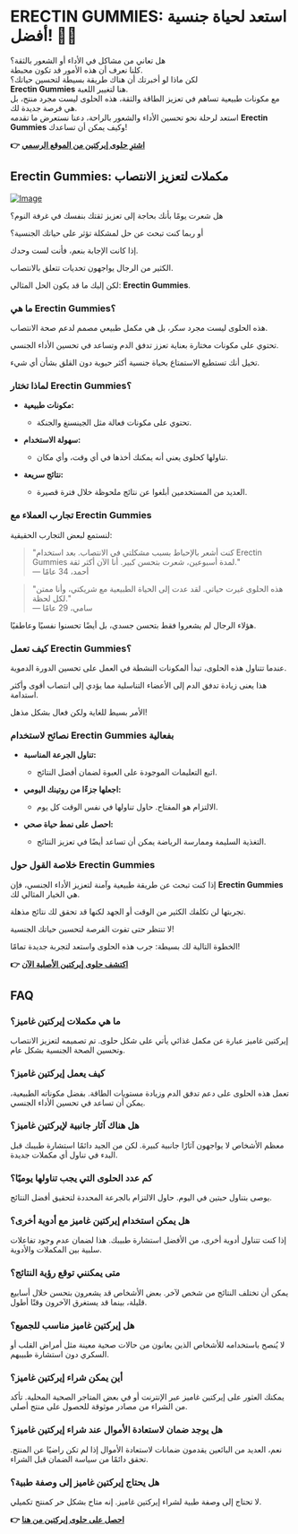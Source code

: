 # ERECTIN GUMMIES: استعد لحياة جنسية أفضل! 🍏💪

هل تعاني من مشاكل في الأداء أو الشعور بالثقة؟  
كلنا نعرف أن هذه الأمور قد تكون محبطة.  
لكن ماذا لو أخبرتك أن هناك طريقة بسيطة لتحسين حياتك؟  
**Erectin Gummies** هنا لتغيير اللعبة.  
مع مكونات طبيعية تساهم في تعزيز الطاقة والثقة، هذه الحلوى ليست مجرد منتج، بل هي فرصة جديدة لك.  
استعد لرحلة نحو تحسين الأداء والشعور بالراحة، دعنا نستعرض ما تقدمه **Erectin Gummies** وكيف يمكن أن تساعدك!



**👉 [اشترِ حلوى إيركتين من الموقع الرسمي](https://gchaffi.com/yrGsQWdZ)**

## Erectin Gummies: مكملات لتعزيز الانتصاب

[![Image](https://www2.sellhealth.com/262/erectingummies_6_1.jpg)](https://gchaffi.com/yrGsQWdZ)

هل شعرت يومًا بأنك بحاجة إلى تعزيز ثقتك بنفسك في غرفة النوم؟

أو ربما كنت تبحث عن حل لمشكلة تؤثر على حياتك الجنسية؟

إذا كانت الإجابة بنعم، فأنت لست وحدك.

الكثير من الرجال يواجهون تحديات تتعلق بالانتصاب.

لكن إليك ما قد يكون الحل المثالي: **Erectin Gummies**.

### ما هي Erectin Gummies؟

هذه الحلوى ليست مجرد سكر، بل هي مكمل طبيعي مصمم لدعم صحة الانتصاب. 

تحتوي على مكونات مختارة بعناية تعزز تدفق الدم وتساعد في تحسين الأداء الجنسي.

تخيل أنك تستطيع الاستمتاع بحياة جنسية أكثر حيوية دون القلق بشأن أي شيء.

### لماذا تختار Erectin Gummies؟

- **مكونات طبيعية:** 
  - تحتوي على مكونات فعالة مثل الجينسنغ والجنكة.
  
- **سهولة الاستخدام:** 
  - تناولها كحلوى يعني أنه يمكنك أخذها في أي وقت، وأي مكان.
  
- **نتائج سريعة:** 
  - العديد من المستخدمين أبلغوا عن نتائج ملحوظة خلال فترة قصيرة.

### تجارب العملاء مع Erectin Gummies

لنستمع لبعض التجارب الحقيقية:

> "كنت أشعر بالإحباط بسبب مشكلتي في الانتصاب. بعد استخدام Erectin Gummies لمدة أسبوعين، شعرت بتحسن كبير. أنا الآن أكثر ثقة."  
> — أحمد، 34 عامًا

> "هذه الحلوى غيرت حياتي. لقد عدت إلى الحياة الطبيعية مع شريكتي، وأنا ممتن لكل لحظة."  
> — سامي، 29 عامًا

هؤلاء الرجال لم يشعروا فقط بتحسن جسدي، بل أيضًا تحسنوا نفسيًا وعاطفيًا.

### كيف تعمل Erectin Gummies؟

عندما تتناول هذه الحلوى، تبدأ المكونات النشطة في العمل على تحسين الدورة الدموية. 

هذا يعنى زيادة تدفق الدم إلى الأعضاء التناسلية مما يؤدي إلى انتصاب أقوى وأكثر استدامة.

الأمر بسيط للغاية ولكن فعال بشكل مذهل!

### نصائح لاستخدام Erectin Gummies بفعالية

- **تناول الجرعة المناسبة:** 
  - اتبع التعليمات الموجودة على العبوة لضمان أفضل النتائج.
  
- **اجعلها جزءًا من روتينك اليومي:** 
  - الالتزام هو المفتاح. حاول تناولها في نفس الوقت كل يوم.
  
- **احصل على نمط حياة صحي:** 
  - التغذية السليمة وممارسة الرياضة يمكن أن تساعد أيضًا في تعزيز النتائج.

### خلاصة القول حول Erectin Gummies

إذا كنت تبحث عن طريقة طبيعية وآمنة لتعزيز الأداء الجنسي، فإن **Erectin Gummies** هي الخيار المثالي لك.

تجربتها لن تكلفك الكثير من الوقت أو الجهد لكنها قد تحقق لك نتائج مذهلة.

لا تنتظر حتى تفوت الفرصة لتحسين حياتك الجنسية!

الخطوة التالية لك بسيطة: جرب هذه الحلوى واستعد لتجربة جديدة تمامًا!



**👉 [اكتشف حلوى إيركتين الأصلية الآن](https://gchaffi.com/yrGsQWdZ)**

## FAQ

### ما هي مكملات إيركتين غاميز؟
إيركتين غاميز عبارة عن مكمل غذائي يأتي على شكل حلوى. 
تم تصميمه لتعزيز الانتصاب وتحسين الصحة الجنسية بشكل عام.

### كيف يعمل إيركتين غاميز؟
تعمل هذه الحلوى على دعم تدفق الدم وزيادة مستويات الطاقة. 
بفضل مكوناته الطبيعية، يمكن أن تساعد في تحسين الأداء الجنسي.

### هل هناك آثار جانبية لإيركتين غاميز؟
معظم الأشخاص لا يواجهون آثارًا جانبية كبيرة. 
لكن من الجيد دائمًا استشارة طبيبك قبل البدء في تناول أي مكملات جديدة.

### كم عدد الحلوى التي يجب تناولها يوميًا؟
يوصى بتناول حبتين في اليوم. 
حاول الالتزام بالجرعة المحددة لتحقيق أفضل النتائج.

### هل يمكن استخدام إيركتين غاميز مع أدوية أخرى؟
إذا كنت تتناول أدوية أخرى، من الأفضل استشارة طبيبك. 
هذا لضمان عدم وجود تفاعلات سلبية بين المكملات والأدوية.

### متى يمكنني توقع رؤية النتائج؟
يمكن أن تختلف النتائج من شخص لآخر. 
بعض الأشخاص قد يشعرون بتحسن خلال أسابيع قليلة، بينما قد يستغرق الآخرون وقتًا أطول.

### هل إيركتين غاميز مناسب للجميع؟
لا يُنصح باستخدامه للأشخاص الذين يعانون من حالات صحية معينة مثل أمراض القلب أو السكري دون استشارة طبيبهم.

### أين يمكن شراء إيركتين غاميز؟
يمكنك العثور على إيركتين غاميز عبر الإنترنت أو في بعض المتاجر الصحية المحلية. 
تأكد من الشراء من مصادر موثوقة للحصول على منتج أصلي.

### هل يوجد ضمان لاستعادة الأموال عند شراء إيركتين غاميز؟
نعم، العديد من البائعين يقدمون ضمانات لاستعادة الأموال إذا لم تكن راضيًا عن المنتج. 
تحقق دائمًا من سياسة الضمان قبل الشراء.

### هل يحتاج إيركتين غاميز إلى وصفة طبية؟
لا تحتاج إلى وصفة طبية لشراء إيركتين غاميز. 
إنه متاح بشكل حر كمنتج تكميلي.



**👉 [احصل على حلوى إيركتين من هنا](https://gchaffi.com/yrGsQWdZ)**